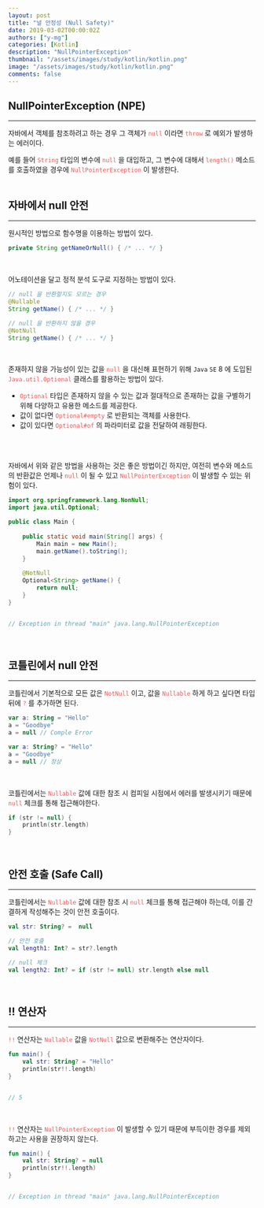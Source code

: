 ```yaml
---
layout: post
title: "널 안정성 (Null Safety)"
date: 2019-03-02T00:00:02Z
authors: ["y-mg"]
categories: [Kotlin]
description: "NullPointerException"
thumbnail: "/assets/images/study/kotlin/kotlin.png"
image: "/assets/images/study/kotlin/kotlin.png"
comments: false
---
```


## NullPointerException (NPE)
***
자바에서 객체를 참조하려고 하는 경우 그 객체가 <code style="color: #eb5657;">null</code> 이라면 <code style="color: #eb5657;">throw</code> 로 예외가 발생하는 에러이다.
<br/>

예를 들어 <code style="color: #eb5657;">String</code> 타입의 변수에 <code style="color: #eb5657;">null</code> 을 대입하고, 그 변수에 대해서 <code style="color: #eb5657;">length()</code> 메소드를 호출하였을 경우에 <code style="color: #eb5657;">NullPointerException</code> 이 발생한다.
<br/>
<br/>



## 자바에서 null 안전
***
원시적인 방법으로 함수명을 이용하는 방법이 있다.
<br/>

```java
private String getNameOrNull() { /* ... */ }
```
<br/>

어노테이션을 달고 정적 분석 도구로 지정하는 방법이 있다.
<br/>

```java
// null 을 반환할지도 모르는 경우
@Nullable 
String getName() { /* ... */ }

// null 을 반환하지 않을 경우
@NotNull 
String getName() { /* ... */ }
```
<br/>

존재하지 않을 가능성이 있는 값을 <code style="color: #eb5657;">null</code> 을 대신해 표현하기 위해 `Java` `SE` 8 에 도입된 <code style="color: #eb5657;">Java.util.Optional</code> 클래스를 활용하는 방법이 있다.
- <code style="color: #eb5657;">Optional</code> 타입은 존재하지 않을 수 있는 값과 절대적으로 존재하는 값을 구별하기 위해 다양하고 유용한 메소드를 제공한다.
- 값이 없다면 <code style="color: #eb5657;">Optional#empty</code> 로 반환되는 객체를 사용한다. 
- 값이 있다면 <code style="color: #eb5657;">Optional#of</code> 의 파라미터로 값을 전달하여 래핑한다.
<br/>
<br/>

자바에서 위와 같은 방법을 사용하는 것은 좋은 방법이긴 하지만, 여전히 변수와 메소드의 반환값은 언제나 <code style="color: #eb5657;">null</code> 이 될 수 있고 <code style="color: #eb5657;">NullPointerException</code> 이 발생할 수 있는 위험이 있다.
<br/>

```java
import org.springframework.lang.NonNull;
import java.util.Optional;

public class Main {
    
    public static void main(String[] args) {
        Main main = new Main();
        main.getName().toString();
    }
    
    @NotNull
    Optional<String> getName() {
        return null;
    }
}


// Exception in thread "main" java.lang.NullPointerException
```
<br/>



## 코틀린에서 null 안전
***
코틀린에서 기본적으로 모든 값은 <code style="color: #eb5657;">NotNull</code> 이고, 값을 <code style="color: #eb5657;">Nullable</code> 하게 하고 싶다면 타입 뒤에 <code style="color: #eb5657;">?</code> 를 추가하면 된다.
<br/>

```kotlin
var a: String = "Hello"
a = "Goodbye"
a = null // Comple Error
```

```kotlin
var a: String? = "Hello"
a = "Goodbye"
a = null // 정상
```
<br/>

코틀린에서는 <code style="color: #eb5657;">Nullable</code> 값에 대한 참조 시 컴피일 시점에서 에러를 발생시키기 때문에 <code style="color: #eb5657;">null</code> 체크를 통해 접근해야한다.

```kotlin
if (str != null) {
    println(str.length)
}
```
<br/>



## 안전 호출 (Safe Call)
***
코틀린에서는 <code style="color: #eb5657;">Nullable</code> 값에 대한 참조 시 <code style="color: #eb5657;">null</code> 체크를 통해 접근해야 하는데, 이를 간결하게 작성해주는 것이 안전 호출이다.
<br/>

```kotlin
val str: String? =  null

// 안전 호출
val length1: Int? = str?.length

// null 체크
val length2: Int? = if (str != null) str.length else null
```
<br/>



## !! 연산자
***
<code style="color: #eb5657;">!!</code> 연산자는 <code style="color: #eb5657;">Nullable</code> 값을  <code style="color: #eb5657;">NotNull</code> 값으로 변환해주는 연산자이다.
<br/>

```kotlin
fun main() {
    val str: String? = "Hello"
    println(str!!.length)
}


// 5
```
<br/>

<code style="color: #eb5657;">!!</code> 연산자는 <code style="color: #eb5657;">NullPointerException</code> 이 발생할 수 있기 때문에 부득이한 경우를 제외하고는 사용을 권장하지 않는다.
<br/>

```kotlin
fun main() {
    val str: String? = null
    println(str!!.length)
}


// Exception in thread "main" java.lang.NullPointerException
```
